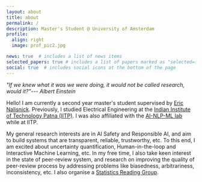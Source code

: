```yaml
---
layout: about
title: about
permalink: /
description: Master's Student @ University of Amsterdam
profile:
  align: right
  image: prof_pic2.jpg

news: true  # includes a list of news items
selected_papers: true # includes a list of papers marked as "selected={true}"
social: true  # includes social icons at the bottom of the page
---
```

*"If we knew what it was we were doing, it would not be called research, would it?"--- Albert Einstein*


Hello! I am currently a second year master's student supervised by [Eric Nalisnick](https://enalisnick.github.io/).
Previously, I studied Electrical Engineering at the [Indian Institute of Technology Patna (IITP)](https://www.iitp.ac.in/index.php/en-us/). I was also affiliated with the [AI-NLP-ML lab](https://www.iitp.ac.in/~ai-nlp-ml/) while at IITP.

My general research interests are in AI Safety and Responsible AI, and aim to build systems that are transparent, reliable, trustworthy, etc. To this end, I am excited about uncertainty quantification, Human-in-the-loop and Interactive Machine Learning, etc. In my free time, I also take keen interest in the state of peer-review system, and research on improving the quality of peer-review process by addressing problems like biasedness, arbitrariness, inconsistency, etc. I also organise a [Statistics Reading Group](https://sites.google.com/view/statreadinggroup/home?authuser=0).


<!-- Link to your social media connections, too. This theme is set up to use [Font Awesome icons](http://fortawesome.github.io/Font-Awesome/) and [Academicons](https://jpswalsh.github.io/academicons/), like the ones below. Add your Facebook, Twitter, LinkedIn, Google Scholar, or just disable all of them. -->
